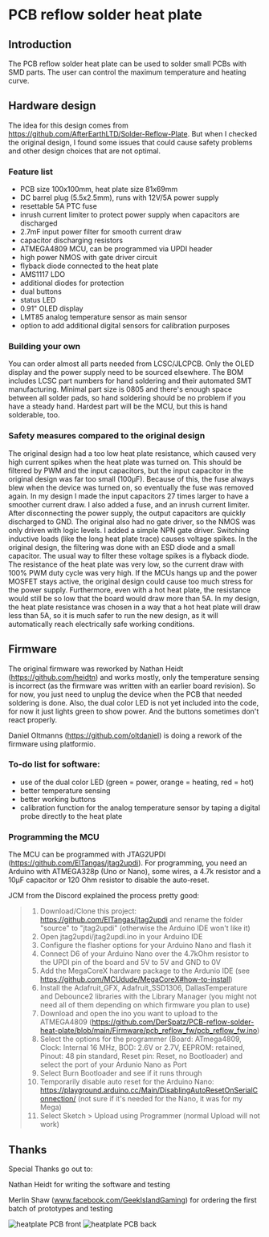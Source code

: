 # PCB reflow solder heat plate

## Introduction

The PCB reflow solder heat plate can be used to solder small PCBs with SMD parts. The user can control the maximum temperature and heating curve.

## Hardware design

The idea for this design comes from https://github.com/AfterEarthLTD/Solder-Reflow-Plate. But when I checked the original design, I found some issues that could cause safety problems and other design choices that are not optimal.

### Feature list

- PCB size 100x100mm, heat plate size 81x69mm
- DC barrel plug (5.5x2.5mm), runs with 12V/5A power supply
- resettable 5A PTC fuse
- inrush current limiter to protect power supply when capacitors are discharged
- 2.7mF input power filter for smooth current draw
- capacitor discharging resistors
- ATMEGA4809 MCU, can be programmed via UPDI header
- high power NMOS with gate driver circuit
- flyback diode connected to the heat plate
- AMS1117 LDO
- additional diodes for protection
- dual buttons
- status LED
- 0.91" OLED display
- LMT85 analog temperature sensor as main sensor
- option to add additional digital sensors for calibration purposes

### Building your own

You can order almost all parts needed from LCSC/JLCPCB. Only the OLED display and the power supply need to be sourced elsewhere. The BOM includes LCSC part numbers for hand soldering and their automated SMT manufacturing. Minimal part size is 0805 and there's enough space between all solder pads, so hand soldering should be no problem if you have a steady hand. Hardest part will be the MCU, but this is hand solderable, too.

### Safety measures compared to the original design

The original design had a too low heat plate resistance, which caused very high current spikes when the heat plate was turned on. This should be filtered by PWM and the input capacitors, but the input capacitor in the original design was far too small (100µF). Because of this, the fuse always blew when the device was turned on, so eventually the fuse was removed again.
In my design I made the input capacitors 27 times larger to have a smoother current draw. I also added a fuse, and an inrush current limiter. After disconnecting the power supply, the output capacitors are quickly discharged to GND.
The original also had no gate driver, so the NMOS was only driven with logic levels. I added a simple NPN gate driver.
Switching inductive loads (like the long heat plate trace) causes voltage spikes. In the original design, the filtering was done with an ESD diode and a small capacitor. The usual way to filter these voltage spikes is a flyback diode.
The resistance of the heat plate was very low, so the current draw with 100% PWM duty cycle was very high. If the MCUs hangs up and the power MOSFET stays active, the original design could cause too much stress for the power supply. Furthermore, even with a hot heat plate, the resistance would still be so low that the board would draw more than 5A.
In my design, the heat plate resistance was chosen in a way that a hot heat plate will draw less than 5A, so it is much safer to run the new design, as it will automatically reach electrically safe working conditions.

## Firmware

The original firmware was reworked by Nathan Heidt (https://github.com/heidtn) and works mostly, only the temperature sensing is incorrect (as the firmware was written with an earlier board revision). So for now, you just need to unplug the device when the PCB that needed soldering is done. Also, the dual color LED is not yet included into the code, for now it just lights green to show power. And the buttons sometimes don't react properly.

Daniel Oltmanns (https://github.com/oltdaniel) is doing a rework of the firmware using platformio.

### To-do list for software:
- use of the dual color LED (green = power, orange = heating, red = hot)
- better temperature sensing
- better working buttons
- calibration function for the analog temperature sensor by taping a digital probe directly to the heat plate

### Programming the MCU

The MCU can be programmed with JTAG2UPDI (https://github.com/ElTangas/jtag2updi). For programming, you need an Arduino with ATMEGA328p (Uno or Nano), some wires, a 4.7k resistor and  a 10µF capacitor or 120 Ohm resistor to disable the auto-reset.

JCM from the Discord explained the process pretty good:

> 1. Download/Clone this project: https://github.com/ElTangas/jtag2updi and rename the folder "source" to "jtag2updi" (otherwise the Arduino IDE won't like it)
> 2. Open jtag2updi/jtag2updi.ino in your Arduino IDE
> 3. Configure the flasher options for your Arduino Nano and flash it
> 4. Connect D6 of your Arduino Nano over the 4.7kOhm resistor to the UPDI pin of the board and 5V to 5V and GND to 0V
> 5. Add the MegaCoreX hardware package to the Ardunio IDE (see https://github.com/MCUdude/MegaCoreX#how-to-install)
> 6. Install the Adafruit_GFX, Adafruit_SSD1306, DallasTemperature and Debounce2 libraries with the Library Manager (you might not need all of them depending on which firmware you plan to use)
> 7. Download and open the ino you want to upload to the ATMEGA4809 (https://github.com/DerSpatz/PCB-reflow-solder-heat-plate/blob/main/Firmware/pcb_reflow_fw/pcb_reflow_fw.ino)
> 8. Select the options for the programmer (Board: ATmega4809, Clock: Internal 16 MHz, BOD: 2.6V or 2.7V, EEPROM: retained, Pinout: 48 pin standard, Reset pin: Reset, no Bootloader) and select the port of your Ardunio Nano as Port
> 9. Select Burn Bootloader and see if it runs through
> 10. Temporarily disable auto reset for the Arduino Nano: https://playground.arduino.cc/Main/DisablingAutoResetOnSerialConnection/ (not sure if it's needed for the Nano, it was for my Mega)
> 11. Select Sketch > Upload using Programmer (normal Upload will not work)

## Thanks

Special Thanks go out to:

Nathan Heidt for writing the software and testing

Merlin Shaw (www.facebook.com/GeekIslandGaming) for ordering the first batch of prototypes and testing

![heatplate PCB front](https://github.com/DerSpatz/PCB-reflow-solder-heat-plate/blob/main/Heatplate_v1.1/renders/Heatplate_v1.1_front.png)
![heatplate PCB back](https://github.com/DerSpatz/PCB-reflow-solder-heat-plate/blob/main/Heatplate_v1.1/renders/Heatplate_v1.1_back.png)
